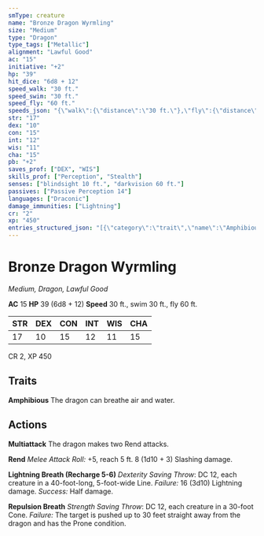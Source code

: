 ```yaml
---
smType: creature
name: "Bronze Dragon Wyrmling"
size: "Medium"
type: "Dragon"
type_tags: ["Metallic"]
alignment: "Lawful Good"
ac: "15"
initiative: "+2"
hp: "39"
hit_dice: "6d8 + 12"
speed_walk: "30 ft."
speed_swim: "30 ft."
speed_fly: "60 ft."
speeds_json: "{\"walk\":{\"distance\":\"30 ft.\"},\"fly\":{\"distance\":\"60 ft.\"},\"swim\":{\"distance\":\"30 ft.\"}}"
str: "17"
dex: "10"
con: "15"
int: "12"
wis: "11"
cha: "15"
pb: "+2"
saves_prof: ["DEX", "WIS"]
skills_prof: ["Perception", "Stealth"]
senses: ["blindsight 10 ft.", "darkvision 60 ft."]
passives: ["Passive Perception 14"]
languages: ["Draconic"]
damage_immunities: ["Lightning"]
cr: "2"
xp: "450"
entries_structured_json: "[{\"category\":\"trait\",\"name\":\"Amphibious\",\"text\":\"The dragon can breathe air and water.\"},{\"category\":\"action\",\"name\":\"Multiattack\",\"text\":\"The dragon makes two Rend attacks.\"},{\"category\":\"action\",\"name\":\"Rend\",\"text\":\"*Melee Attack Roll:* +5, reach 5 ft. 8 (1d10 + 3) Slashing damage.\",\"kind\":\"Melee Attack Roll\",\"to_hit\":\"+5\",\"range\":\"5 ft\",\"damage\":\"8 (1d10 + 3) Slashing\"},{\"category\":\"action\",\"name\":\"Lightning Breath\",\"recharge\":\"Recharge 5-6\",\"text\":\"*Dexterity Saving Throw*: DC 12, each creature in a 40-foot-long, 5-foot-wide Line. *Failure:*  16 (3d10) Lightning damage. *Success:*  Half damage.\",\"target\":\"each creature in a 40-foot-long, 5-foot-wide Line\",\"damage\":\"16 (3d10) Lightning\",\"save_ability\":\"DEX\",\"save_dc\":12,\"save_effect\":\"Half damage\"},{\"category\":\"action\",\"name\":\"Repulsion Breath\",\"text\":\"*Strength Saving Throw*: DC 12, each creature in a 30-foot Cone. *Failure:*  The target is pushed up to 30 feet straight away from the dragon and has the Prone condition.\",\"target\":\"each creature in a 30-foot Cone\",\"save_ability\":\"STR\",\"save_dc\":12}]"
---
```


# Bronze Dragon Wyrmling
*Medium, Dragon, Lawful Good*

**AC** 15
**HP** 39 (6d8 + 12)
**Speed** 30 ft., swim 30 ft., fly 60 ft.

| STR | DEX | CON | INT | WIS | CHA |
| --- | --- | --- | --- | --- | --- |
| 17 | 10 | 15 | 12 | 11 | 15 |

CR 2, XP 450

## Traits

**Amphibious**
The dragon can breathe air and water.

## Actions

**Multiattack**
The dragon makes two Rend attacks.

**Rend**
*Melee Attack Roll:* +5, reach 5 ft. 8 (1d10 + 3) Slashing damage.

**Lightning Breath (Recharge 5-6)**
*Dexterity Saving Throw*: DC 12, each creature in a 40-foot-long, 5-foot-wide Line. *Failure:*  16 (3d10) Lightning damage. *Success:*  Half damage.

**Repulsion Breath**
*Strength Saving Throw*: DC 12, each creature in a 30-foot Cone. *Failure:*  The target is pushed up to 30 feet straight away from the dragon and has the Prone condition.
